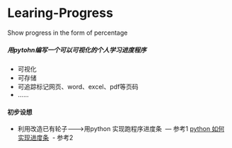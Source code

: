 # Learing-Progress
Show progress in the form of percentage
##### 用*pytohn*编写一个可以可视化的个人学习进度程序
- 可视化
- 可存储
- 可追踪标记网页、word、excel、pdf等页码 
- ......
#### 初步设想
- 利用改造已有轮子—-->用python 实现跑程序进度条
  — 参考1 [python 如何实现进度条](http://www.cnblogs.com/hongfei/p/3982259.html)
  - 参考2 []()
